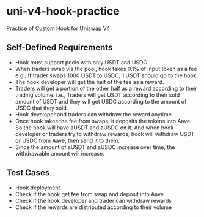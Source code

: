 # uni-v4-hook-practice

Practice of Custom Hook for Uniswap V4

## Self-Defined Requirements

- Hook must support pools with only USDT and USDC
- When traders swap via the pool, hook takes 0.1% of input token as a fee
  e.g., If trader swaps 1000 USDT to USDC, 1 USDT should go to the hook.
- The hook developer will get the half of the fee as a reward.
- Traders will get a portion of the other half as a reward according to their trading volume.
  i.e., Traders will get USDT according to their sold amount of USDT and they will get USDC according to the amount of USDC that they sold.
- Hook developer and traders can withdraw the reward anytime
- Once hook takes the fee from swaps, it deposits the tokens into Aave.
  So the hook will have aUSDT and aUSDC on it.
  And when hook developer or traders try to withdraw rewards, hook will withdraw USDT or USDC from Aave, then send it to them.
- Since the amount of aUSDT and aUSDC increase over time, the withdrawable amount will increase.

## Test Cases

- Hook deployment
- Check if the hook get fee from swap and deposit into Aave
- Check if the hook developer and trader can withdraw rewards
- Check if the rewards are distributed according to their volume
